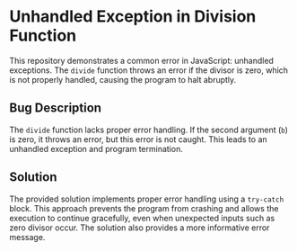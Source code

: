 # Unhandled Exception in Division Function

This repository demonstrates a common error in JavaScript: unhandled exceptions. The `divide` function throws an error if the divisor is zero, which is not properly handled, causing the program to halt abruptly.

## Bug Description

The `divide` function lacks proper error handling. If the second argument (`b`) is zero, it throws an error, but this error is not caught.  This leads to an unhandled exception and program termination.

## Solution

The provided solution implements proper error handling using a `try-catch` block. This approach prevents the program from crashing and allows the execution to continue gracefully, even when unexpected inputs such as zero divisor occur.  The solution also provides a more informative error message.